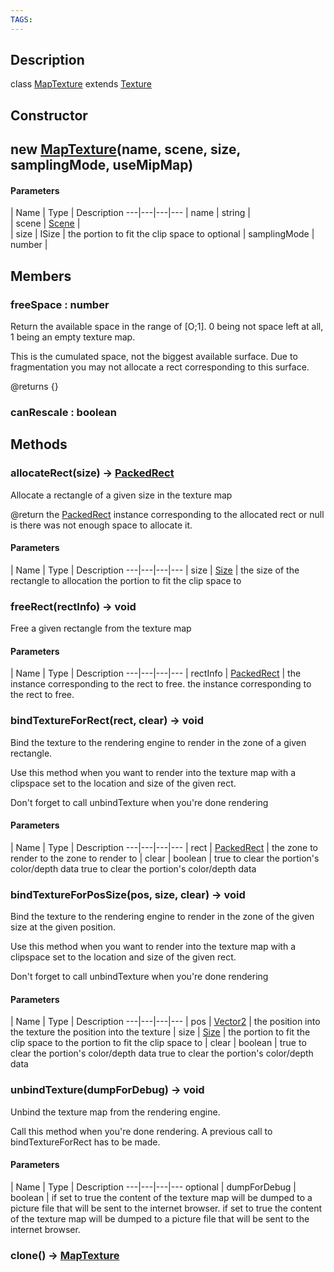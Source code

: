 ```yaml
---
TAGS:
---
```

## Description

class [MapTexture](/classes/2.5/MapTexture) extends [Texture](/classes/2.5/Texture)



## Constructor

## new [MapTexture](/classes/2.5/MapTexture)(name, scene, size, samplingMode, useMipMap)



#### Parameters
 | Name | Type | Description
---|---|---|---
 | name | string |  
 | scene | [Scene](/classes/2.5/Scene) |  
 | size | ISize |   the portion to fit the clip space to
optional | samplingMode | number | 
## Members

### freeSpace : number

Return the available space in the range of [O;1]. 0 being not space left at all, 1 being an empty texture map.

This is the cumulated space, not the biggest available surface. Due to fragmentation you may not allocate a rect corresponding to this surface.

@returns {}

### canRescale : boolean



## Methods

### allocateRect(size) &rarr; [PackedRect](/classes/2.5/PackedRect)

Allocate a rectangle of a given size in the texture map

@return the [PackedRect](/classes/2.5/PackedRect) instance corresponding to the allocated rect or null is there was not enough space to allocate it.

#### Parameters
 | Name | Type | Description
---|---|---|---
 | size | [Size](/classes/2.5/Size) |  the size of the rectangle to allocation  the portion to fit the clip space to

### freeRect(rectInfo) &rarr; void

Free a given rectangle from the texture map

#### Parameters
 | Name | Type | Description
---|---|---|---
 | rectInfo | [PackedRect](/classes/2.5/PackedRect) |  the instance corresponding to the rect to free.  the instance corresponding to the rect to free.

### bindTextureForRect(rect, clear) &rarr; void

Bind the texture to the rendering engine to render in the zone of a given rectangle.

Use this method when you want to render into the texture map with a clipspace set to the location and size of the given rect.

Don't forget to call unbindTexture when you're done rendering

#### Parameters
 | Name | Type | Description
---|---|---|---
 | rect | [PackedRect](/classes/2.5/PackedRect) |  the zone to render to  the zone to render to
 | clear | boolean |  true to clear the portion's color/depth data  true to clear the portion's color/depth data
### bindTextureForPosSize(pos, size, clear) &rarr; void

Bind the texture to the rendering engine to render in the zone of the given size at the given position.

Use this method when you want to render into the texture map with a clipspace set to the location and size of the given rect.

Don't forget to call unbindTexture when you're done rendering

#### Parameters
 | Name | Type | Description
---|---|---|---
 | pos | [Vector2](/classes/2.5/Vector2) |  the position into the texture  the position into the texture
 | size | [Size](/classes/2.5/Size) |  the portion to fit the clip space to  the portion to fit the clip space to
 | clear | boolean |  true to clear the portion's color/depth data  true to clear the portion's color/depth data
### unbindTexture(dumpForDebug) &rarr; void

Unbind the texture map from the rendering engine.

Call this method when you're done rendering. A previous call to bindTextureForRect has to be made.

#### Parameters
 | Name | Type | Description
---|---|---|---
optional | dumpForDebug | boolean |  if set to true the content of the texture map will be dumped to a picture file that will be sent to the internet browser.  if set to true the content of the texture map will be dumped to a picture file that will be sent to the internet browser.

### clone() &rarr; [MapTexture](/classes/2.5/MapTexture)


